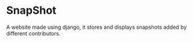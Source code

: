 # SnapShot
 A website made using django, it stores and displays snapshots added by different contributors.
